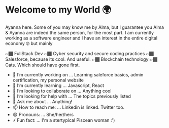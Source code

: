 # Welcome to my World  🌍

Ayanna here. Some of you may know me by Alma, but I guarantee you Alma & Ayanna are indeed the same person, for the most part. 
I am currently working as a software engineer and I have an interest in the entire digital economy 🤓 but mainly 

👉🏾 FullStack Dev
👉🏾 Cyber security and secure coding practices
👉🏾 Salesforce, because its cool. And useful.
👉🏾 Blockchain technology
👉🏾 Cats. Which should have gone first.

- 🔭 I’m currently working on ... Learning saleforce basics, admin certification, my personal website
- 🌱 I’m currently learning ... Javascript, React
- 👯 I’m looking to collaborate on ... Anything cool
- 🤔 I’m looking for help with ... The topics previously listed
- 💬 Ask me about ... Anything!
- 📫 How to reach me: ... Linkedin is linked. Twitter too.
- 😄 Pronouns: ... She/her/hers
- ⚡ Fun fact: ... I'm a stertypical Piscean woman :')

 
